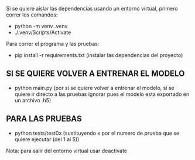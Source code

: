Si se quiere aislar las dependencias usando un entorno virtual, primero correr los comandos:

- python -m venv .venv
- ./.venv/Scripts/Activate

Para correr el programa y las pruebas:
- pip install -r requirements.txt (instalar las dependencias del proyecto)

## SI SE QUIERE VOLVER A ENTRENAR EL MODELO ##
- python main.py (por si se quiere volver a entrenar el modelo, si se quiere ir directo a las pruebas ignorar pues el modelo esta exportado en un archivo .h5)
##

## PARA LAS PRUEBAS ##
- python tests/test0x (sustituyendo x por el numero de prueba que se quiere ejecutar (del 1 al 5))

Nota: para salir del entorno virtual usar deactivate



